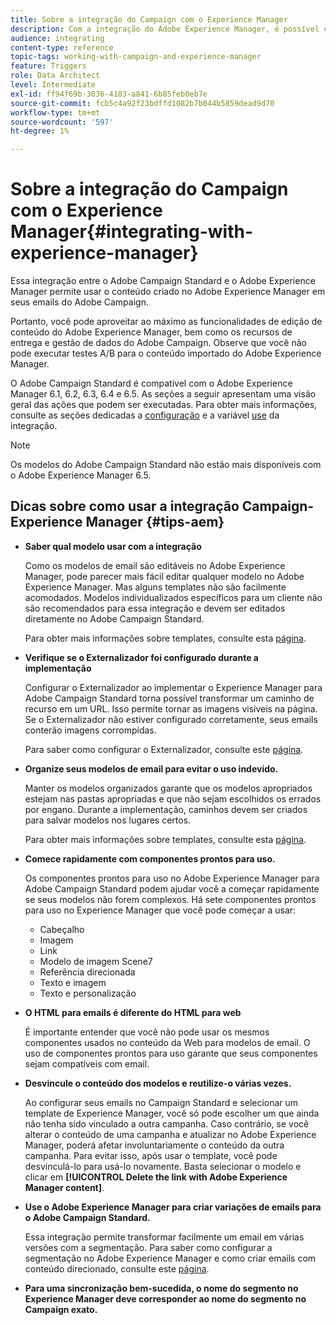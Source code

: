 ```yaml
---
title: Sobre a integração do Campaign com o Experience Manager
description: Com a integração do Adobe Experience Manager, é possível criar conteúdo diretamente no AEM e usá-lo posteriormente no Adobe Campaign.
audience: integrating
content-type: reference
topic-tags: working-with-campaign-and-experience-manager
feature: Triggers
role: Data Architect
level: Intermediate
exl-id: ff94f69b-3036-4103-a841-6b85feb0eb7e
source-git-commit: fcb5c4a92f23bdffd1082b7b044b5859dead9d70
workflow-type: tm+mt
source-wordcount: '597'
ht-degree: 1%

---
```


# Sobre a integração do Campaign com o Experience Manager{#integrating-with-experience-manager}

Essa integração entre o Adobe Campaign Standard e o Adobe Experience Manager permite usar o conteúdo criado no Adobe Experience Manager em seus emails do Adobe Campaign.

Portanto, você pode aproveitar ao máximo as funcionalidades de edição de conteúdo do Adobe Experience Manager, bem como os recursos de entrega e gestão de dados do Adobe Campaign. Observe que você não pode executar testes A/B para o conteúdo importado do Adobe Experience Manager.

O Adobe Campaign Standard é compatível com o Adobe Experience Manager 6.1, 6.2, 6.3, 6.4 e 6.5. As seções a seguir apresentam uma visão geral das ações que podem ser executadas. Para obter mais informações, consulte as seções dedicadas a [configuração](https://experienceleague.adobe.com/docs/experience-manager-65/administering/integration/campaignstandard.html) e a variável [use](https://experienceleague.adobe.com/docs/experience-manager-65/authoring/aem-adobe-campaign/campaign.html) da integração.

>[!NOTE]
>
> Os modelos do Adobe Campaign Standard não estão mais disponíveis com o Adobe Experience Manager 6.5.

## Dicas sobre como usar a integração Campaign-Experience Manager {#tips-aem}

* **Saber qual modelo usar com a integração**

  Como os modelos de email são editáveis no Adobe Experience Manager, pode parecer mais fácil editar qualquer modelo no Adobe Experience Manager. Mas alguns templates não são facilmente acomodados. Modelos individualizados específicos para um cliente não são recomendados para essa integração e devem ser editados diretamente no Adobe Campaign Standard.

  Para obter mais informações sobre templates, consulte esta [página](https://experienceleague.adobe.com/docs/experience-manager-65/developing/platform/templates/templates.html).

* **Verifique se o Externalizador foi configurado durante a implementação**

  Configurar o Externalizador ao implementar o Experience Manager para Adobe Campaign Standard torna possível transformar um caminho de recurso em um URL. Isso permite tornar as imagens visíveis na página. Se o Externalizador não estiver configurado corretamente, seus emails conterão imagens corrompidas.

  Para saber como configurar o Externalizador, consulte este [página](https://experienceleague.adobe.com/docs/experience-manager-65/developing/platform/externalizer.html).

* **Organize seus modelos de email para evitar o uso indevido.**

  Manter os modelos organizados garante que os modelos apropriados estejam nas pastas apropriadas e que não sejam escolhidos os errados por engano. Durante a implementação, caminhos devem ser criados para salvar modelos nos lugares certos.

  Para obter mais informações sobre templates, consulte esta [página](https://experienceleague.adobe.com/docs/experience-manager-65/developing/platform/templates/templates.html#template-availability).

* **Comece rapidamente com componentes prontos para uso.**

  Os componentes prontos para uso no Adobe Experience Manager para Adobe Campaign Standard podem ajudar você a começar rapidamente se seus modelos não forem complexos.
Há sete componentes prontos para uso no Experience Manager que você pode começar a usar:

   * Cabeçalho
   * Imagem
   * Link
   * Modelo de imagem Scene7
   * Referência direcionada
   * Texto e imagem
   * Texto e personalização

* **O HTML para emails é diferente do HTML para web**

  É importante entender que você não pode usar os mesmos componentes usados no conteúdo da Web para modelos de email. O uso de componentes prontos para uso garante que seus componentes sejam compatíveis com email.

* **Desvincule o conteúdo dos modelos e reutilize-o várias vezes.**

  Ao configurar seus emails no Campaign Standard e selecionar um template de Experience Manager, você só pode escolher um que ainda não tenha sido vinculado a outra campanha. Caso contrário, se você alterar o conteúdo de uma campanha e atualizar no Adobe Experience Manager, poderá afetar involuntariamente o conteúdo da outra campanha.
Para evitar isso, após usar o template, você pode desvinculá-lo para usá-lo novamente. Basta selecionar o modelo e clicar em **[!UICONTROL Delete the link with Adobe Experience Manager content]**.

* **Use o Adobe Experience Manager para criar variações de emails para o Adobe Campaign Standard.**

  Essa integração permite transformar facilmente um email em várias versões com a segmentação.
Para saber como configurar a segmentação no Adobe Experience Manager e como criar emails com conteúdo direcionado, consulte este [página](https://experienceleague.adobe.com/docs/experience-manager-65/authoring/aem-adobe-campaign/target-adobe-campaign.html#setting-up-segmentation-in-aem).

* **Para uma sincronização bem-sucedida, o nome do segmento no Experience Manager deve corresponder ao nome do segmento no Campaign exato.**

